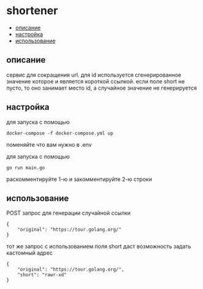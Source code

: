 # shortener

- [описание](#about)
- [настройка](#getting_started)
- [использование](#usage)

## описание <a name = "about"></a>

сервис для сокращения url. для id используется сгенерированное значение которое и является короткой ссылкой. 
если поле short не пусто, то оно занимает место id, а случайное значение не генерируется

## настройка <a name = "getting_started"></a>

для запуска с помощью 
```
docker-compose -f docker-compose.yml up
```
поменяйте что вам нужно в .env

для запуска с помощью
```
go run main.go
```
раскомментируйте 1-ю и закомментируйте 2-ю строки

## использование <a name = "usage"></a>

POST запрос для генерации случайной ссылки
```
{
    "original": "https://tour.golang.org/"
}
```

тот же запрос с использованием поля short даст возможность задать кастомный адрес

```
{
    "original": "https://tour.golang.org/",
    "short": "rawr-xd"
}
```


